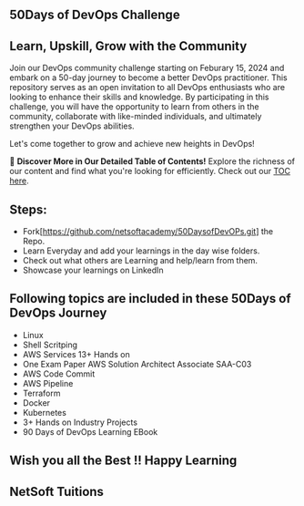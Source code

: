 ## 50Days of DevOps Challenge

## Learn, Upskill, Grow with the Community

Join our DevOps community challenge starting on Feburary 15, 2024 and embark on a 50-day journey to become a better DevOps practitioner. This repository serves as an open invitation to all DevOps enthusiasts who are looking to enhance their skills and knowledge. By participating in this challenge, you will have the opportunity to learn from others in the community, collaborate with like-minded individuals, and ultimately strengthen your DevOps abilities.

Let's come together to grow and achieve new heights in DevOps!

📖 **Discover More in Our Detailed Table of Contents!** Explore the richness of our content and find what you're looking for efficiently. Check out our [TOC here](./TOC.md).

## Steps:

- Fork[https://github.com/netsoftacademy/50DaysofDevOPs.git] the Repo.
- Learn Everyday and add your learnings in the day wise folders.
- Check out what others are Learning and help/learn from them.
- Showcase your learnings on LinkedIn
## Following topics are included in these 50Days of DevOps Journey
- Linux
- Shell Scritping
- AWS Services 13+ Hands on
- One Exam Paper AWS Solution Architect Associate SAA-C03
- AWS Code Commit
- AWS Pipeline
- Terraform
- Docker
- Kubernetes
- 3+ Hands on Industry Projects
- 90 Days of DevOps Learning EBook

## Wish you all the Best !! Happy Learning
## NetSoft Tuitions
  
